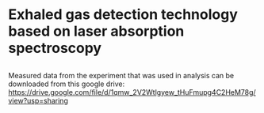 # Exhaled gas detection technology based on laser absorption spectroscopy

##
Measured data from the experiment that was used in analysis can be downloaded from this google drive:
https://drive.google.com/file/d/1qmw_2V2Wtlgyew_tHuFmupg4C2HeM78g/view?usp=sharing

<!--
## Documentation

### Example

### Constants

### Details for all of the parameters:

### Functions

### Classes

### Roadmap

* The API of this library is frozen.
* Version numbers adhere to semantic versioning.

The only accepted reason to modify the API of this package
is to handle issues that can't be resolved in any other
reasonable way.

###### Learning resource that has helped me my writing this documentation: https://yourbasic.org/algorithms/your-basic-api/
